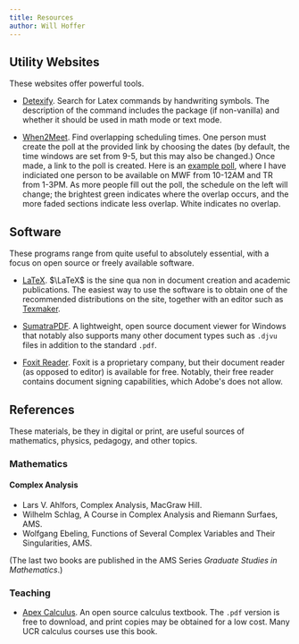```yaml
---
title: Resources
author: Will Hoffer
---
```

## Utility Websites
These websites offer powerful tools. 

- [Detexify](http://detexify.kirelabs.org/classify.html). Search for Latex commands by handwriting symbols. The description of the command includes the package (if non-vanilla) and whether it should be used in math mode or text mode.

- [When2Meet](https://www.when2meet.com/). Find overlapping scheduling times. One person must create the poll at the provided link by choosing the dates (by default, the time windows are set from 9-5, but this may also be changed.) Once made, a link to the poll is created. Here is an [example poll](https://www.when2meet.com/?8850031-8Z6ku), where I have indiciated one person to be available on MWF from 10-12AM and TR from 1-3PM. As more people fill out the poll, the schedule on the left will change; the brightest green indicates where the overlap occurs, and the more faded sections indicate less overlap. White indicates no overlap.

## Software
These programs range from quite useful to absolutely essential, with a focus on open source or freely available software. 

- [LaTeX](https://www.latex-project.org/get/). $\LaTeX$ is the sine qua non in document creation and academic publications. The easiest way to use the software is to obtain one of the recommended distributions on the site, together with an editor such as [Texmaker](https://www.xm1math.net/texmaker/). 

- [SumatraPDF](https://www.sumatrapdfreader.org/free-pdf-reader.html). A lightweight, open source document viewer for Windows that notably also supports many other document types such as `.djvu` files in addition to the standard `.pdf`. 

- [Foxit Reader](https://www.foxitsoftware.com/pdf-reader/). Foxit is a proprietary company, but their document reader (as opposed to editor) is available for free. Notably, their free reader contains document signing capabilities, which Adobe's does not allow.


## References
These materials, be they in digital or print, are useful sources of mathematics, physics, pedagogy, and other topics.

### Mathematics

#### Complex Analysis

- Lars V. Ahlfors, Complex Analysis, MacGraw Hill.
- Wilhelm Schlag, A Course in Complex Analysis and Riemann Surfaes, AMS.
- Wolfgang Ebeling, Functions of Several Complex Variables and Their
Singularities, AMS.

(The last two books are published in the AMS Series *Graduate  Studies in Mathematics*.)

### Teaching

- [Apex Calculus](http://www.apexcalculus.com/). An open source calculus textbook. The `.pdf` version is free to download, and print copies may be obtained for a low cost. Many UCR calculus courses use this book.

